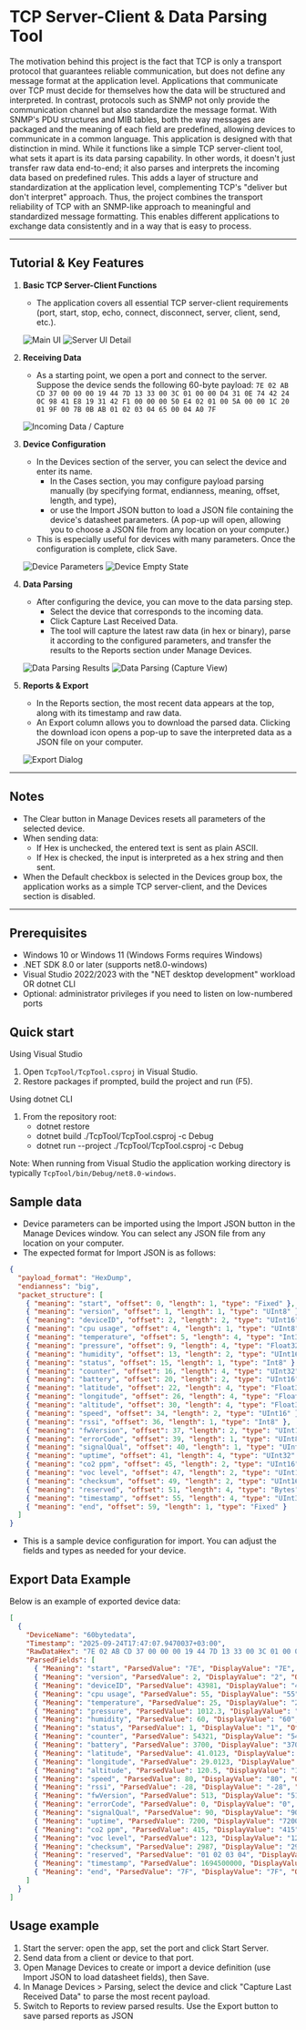 # TCP Server-Client & Data Parsing Tool

The motivation behind this project is the fact that TCP is only a transport protocol that guarantees reliable communication, but does not define any message format at the application level. Applications that communicate over TCP must decide for themselves how the data will be structured and interpreted.
In contrast, protocols such as SNMP not only provide the communication channel but also standardize the message format. With SNMP's PDU structures and MIB tables, both the way messages are packaged and the meaning of each field are predefined, allowing devices to communicate in a common language.
This application is designed with that distinction in mind. While it functions like a simple TCP server-client tool, what sets it apart is its data parsing capability. In other words, it doesn't just transfer raw data end-to-end; it also parses and interprets the incoming data based on predefined rules. This adds a layer of structure and standardization at the application level, complementing TCP's "deliver but don't interpret" approach.
Thus, the project combines the transport reliability of TCP with an SNMP-like approach to meaningful and standardized message formatting. This enables different applications to exchange data consistently and in a way that is easy to process.

________________________________________

## Tutorial & Key Features

1. **Basic TCP Server-Client Functions**
   - The application covers all essential TCP server-client requirements (port, start, stop, echo, connect, disconnect, server, client, send, etc.).

   ![Main UI](./docs/screenshot.png)
   ![Server UI Detail](./docs/screenshot3.png)
   
2. **Receiving Data**
   - As a starting point, we open a port and connect to the server. Suppose the device sends the following 60-byte payload:
     `7E 02 AB CD 37 00 00 00 19 44 7D 13 33 00 3C 01 00 00 D4 31 0E 74 42 24 0C 98 41 E8 19 31 42 F1 00 00 00 50 E4 02 01 00 5A 00 00 1C 20 01 9F 00 7B 0B AB 01 02 03 04 65 00 04 A0 7F`

   ![Incoming Data / Capture](./docs/data_parsing2.png)
   
3. **Device Configuration**
   - In the Devices section of the server, you can select the device and enter its name.
     - In the Cases section, you may configure payload parsing manually (by specifying format, endianness, meaning, offset, length, and type),
     - or use the Import JSON button to load a JSON file containing the device's datasheet parameters. (A pop-up will open, allowing you to choose a JSON file from any location on your computer.)
   - This is especially useful for devices with many parameters. Once the configuration is complete, click Save.

   ![Device Parameters](./docs/device_config1.png)
   ![Device Empty State](./docs/device_config2.png)

4. **Data Parsing**
   - After configuring the device, you can move to the data parsing step.
     - Select the device that corresponds to the incoming data.
     - Click Capture Last Received Data.
     - The tool will capture the latest raw data (in hex or binary), parse it according to the configured parameters, and transfer the results to the Reports section under Manage Devices.

   ![Data Parsing Results](./docs/data_parsing1.png)
   ![Data Parsing (Capture View)](./docs/data_parsing3.png)

5. **Reports & Export**
   - In the Reports section, the most recent data appears at the top, along with its timestamp and raw data.
   - An Export column allows you to download the parsed data. Clicking the download icon opens a pop-up to save the interpreted data as a JSON file on your computer.

   ![Export Dialog](./docs/reports_export1.png)

________________________________________

## Notes
- The Clear button in Manage Devices resets all parameters of the selected device.
- When sending data:
  - If Hex is unchecked, the entered text is sent as plain ASCII.
  - If Hex is checked, the input is interpreted as a hex string and then sent.
- When the Default checkbox is selected in the Devices group box, the application works as a simple TCP server-client, and the Devices section is disabled.

---

## Prerequisites

- Windows 10 or Windows 11 (Windows Forms requires Windows)
- .NET SDK 8.0 or later (supports net8.0-windows)
- Visual Studio 2022/2023 with the "NET desktop development" workload OR dotnet CLI
- Optional: administrator privileges if you need to listen on low-numbered ports

## Quick start

Using Visual Studio
1. Open `TcpTool/TcpTool.csproj` in Visual Studio.
2. Restore packages if prompted, build the project and run (F5).

Using dotnet CLI
1. From the repository root:
   - dotnet restore
   - dotnet build ./TcpTool/TcpTool.csproj -c Debug
   - dotnet run --project ./TcpTool/TcpTool.csproj -c Debug

Note: When running from Visual Studio the application working directory is typically `TcpTool/bin/Debug/net8.0-windows`.

## Sample data

- Device parameters can be imported using the Import JSON button in the Manage Devices window. You can select any JSON file from any location on your computer.
- The expected format for Import JSON is as follows:

```json
{
  "payload_format": "HexDump",
  "endianness": "big",
  "packet_structure": [
    { "meaning": "start", "offset": 0, "length": 1, "type": "Fixed" },
    { "meaning": "version", "offset": 1, "length": 1, "type": "UInt8" },
    { "meaning": "deviceID", "offset": 2, "length": 2, "type": "UInt16" },
    { "meaning": "cpu usage", "offset": 4, "length": 1, "type": "UInt8" },
    { "meaning": "temperature", "offset": 5, "length": 4, "type": "Int32" },
    { "meaning": "pressure", "offset": 9, "length": 4, "type": "Float32" },
    { "meaning": "humidity", "offset": 13, "length": 2, "type": "UInt16" },
    { "meaning": "status", "offset": 15, "length": 1, "type": "Int8" },
    { "meaning": "counter", "offset": 16, "length": 4, "type": "UInt32" },
    { "meaning": "battery", "offset": 20, "length": 2, "type": "UInt16" },
    { "meaning": "latitude", "offset": 22, "length": 4, "type": "Float32" },
    { "meaning": "longitude", "offset": 26, "length": 4, "type": "Float32" },
    { "meaning": "altitude", "offset": 30, "length": 4, "type": "Float32" },
    { "meaning": "speed", "offset": 34, "length": 2, "type": "UInt16" },
    { "meaning": "rssi", "offset": 36, "length": 1, "type": "Int8" },
    { "meaning": "fwVersion", "offset": 37, "length": 2, "type": "UInt16" },
    { "meaning": "errorCode", "offset": 39, "length": 1, "type": "UInt8" },
    { "meaning": "signalQual", "offset": 40, "length": 1, "type": "UInt8" },
    { "meaning": "uptime", "offset": 41, "length": 4, "type": "UInt32" },
    { "meaning": "co2 ppm", "offset": 45, "length": 2, "type": "UInt16" },
    { "meaning": "voc level", "offset": 47, "length": 2, "type": "UInt16" },
    { "meaning": "checksum", "offset": 49, "length": 2, "type": "UInt16" },
    { "meaning": "reserved", "offset": 51, "length": 4, "type": "Bytes" },
    { "meaning": "timestamp", "offset": 55, "length": 4, "type": "UInt32" },
    { "meaning": "end", "offset": 59, "length": 1, "type": "Fixed" }
  ]
}
```

- This is a sample device configuration for import. You can adjust the fields and types as needed for your device.

## Export Data Example

Below is an example of exported device data:

```json
[
  {
    "DeviceName": "60bytedata",
    "Timestamp": "2025-09-24T17:47:07.9470037+03:00",
    "RawDataHex": "7E 02 AB CD 37 00 00 00 19 44 7D 13 33 00 3C 01 00 00 D4 31 0E 74 42 24 0C 98 41 E8 19 31 42 F1 00 00 00 50 E4 02 01 00 5A 00 00 1C 20 01 9F 00 7B 0B AB 01 02 03 04 65 00 04 A0 7F",
    "ParsedFields": [
      { "Meaning": "start", "ParsedValue": "7E", "DisplayValue": "7E", "Offset": 0, "Length": 1, "Type": 8 },
      { "Meaning": "version", "ParsedValue": 2, "DisplayValue": "2", "Offset": 1, "Length": 1, "Type": 0 },
      { "Meaning": "deviceID", "ParsedValue": 43981, "DisplayValue": "43981", "Offset": 2, "Length": 2, "Type": 2 },
      { "Meaning": "cpu usage", "ParsedValue": 55, "DisplayValue": "55", "Offset": 4, "Length": 1, "Type": 0 },
      { "Meaning": "temperature", "ParsedValue": 25, "DisplayValue": "25", "Offset": 5, "Length": 4, "Type": 5 },
      { "Meaning": "pressure", "ParsedValue": 1012.3, "DisplayValue": "1012.299988", "Offset": 9, "Length": 4, "Type": 6 },
      { "Meaning": "humidity", "ParsedValue": 60, "DisplayValue": "60", "Offset": 13, "Length": 2, "Type": 2 },
      { "Meaning": "status", "ParsedValue": 1, "DisplayValue": "1", "Offset": 15, "Length": 1, "Type": 1 },
      { "Meaning": "counter", "ParsedValue": 54321, "DisplayValue": "54321", "Offset": 16, "Length": 4, "Type": 4 },
      { "Meaning": "battery", "ParsedValue": 3700, "DisplayValue": "3700", "Offset": 20, "Length": 2, "Type": 2 },
      { "Meaning": "latitude", "ParsedValue": 41.0123, "DisplayValue": "41.012299", "Offset": 22, "Length": 4, "Type": 6 },
      { "Meaning": "longitude", "ParsedValue": 29.0123, "DisplayValue": "29.012300", "Offset": 26, "Length": 4, "Type": 6 },
      { "Meaning": "altitude", "ParsedValue": 120.5, "DisplayValue": "120.500000", "Offset": 30, "Length": 4, "Type": 6 },
      { "Meaning": "speed", "ParsedValue": 80, "DisplayValue": "80", "Offset": 34, "Length": 2, "Type": 2 },
      { "Meaning": "rssi", "ParsedValue": -28, "DisplayValue": "-28", "Offset": 36, "Length": 1, "Type": 1 },
      { "Meaning": "fwVersion", "ParsedValue": 513, "DisplayValue": "513", "Offset": 37, "Length": 2, "Type": 2 },
      { "Meaning": "errorCode", "ParsedValue": 0, "DisplayValue": "0", "Offset": 39, "Length": 1, "Type": 0 },
      { "Meaning": "signalQual", "ParsedValue": 90, "DisplayValue": "90", "Offset": 40, "Length": 1, "Type": 0 },
      { "Meaning": "uptime", "ParsedValue": 7200, "DisplayValue": "7200", "Offset": 41, "Length": 4, "Type": 4 },
      { "Meaning": "co2 ppm", "ParsedValue": 415, "DisplayValue": "415", "Offset": 45, "Length": 2, "Type": 2 },
      { "Meaning": "voc level", "ParsedValue": 123, "DisplayValue": "123", "Offset": 47, "Length": 2, "Type": 2 },
      { "Meaning": "checksum", "ParsedValue": 2987, "DisplayValue": "2987", "Offset": 49, "Length": 2, "Type": 2 },
      { "Meaning": "reserved", "ParsedValue": "01 02 03 04", "DisplayValue": "01 02 03 04", "Offset": 51, "Length": 4, "Type": 8 },
      { "Meaning": "timestamp", "ParsedValue": 1694500000, "DisplayValue": "1694500000", "Offset": 55, "Length": 4, "Type": 4 },
      { "Meaning": "end", "ParsedValue": "7F", "DisplayValue": "7F", "Offset": 59, "Length": 1, "Type": 8 }
    ]
  }
]
```

## Usage example

1. Start the server: open the app, set the port and click Start Server.
2. Send data from a client or device to that port.
3. Open Manage Devices to create or import a device definition (use Import JSON to load datasheet fields), then Save.
4. In Manage Devices > Parsing, select the device and click "Capture Last Received Data" to parse the most recent payload.
5. Switch to Reports to review parsed results. Use the Export button to save parsed reports as JSON

